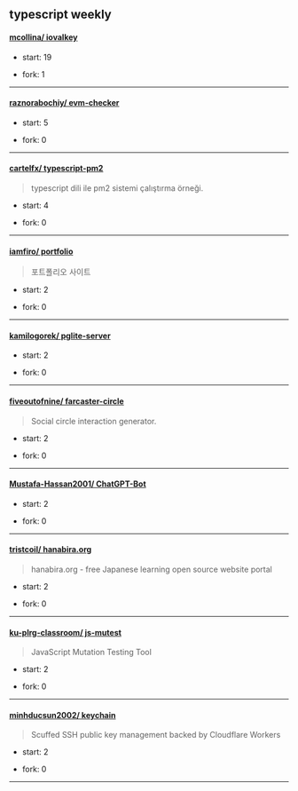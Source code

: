 ## typescript weekly

#### [mcollina/ iovalkey](https://github.com/mcollina/iovalkey)
>  
+ start: 19
+ fork: 1
---
#### [raznorabochiy/ evm-checker](https://github.com/raznorabochiy/evm-checker)
>  
+ start: 5
+ fork: 0
---
#### [cartelfx/ typescript-pm2](https://github.com/cartelfx/typescript-pm2)
>  typescript dili ile pm2 sistemi çalıştırma örneği.
+ start: 4
+ fork: 0
---
#### [iamfiro/ portfolio](https://github.com/iamfiro/portfolio)
>  포트폴리오 사이트
+ start: 2
+ fork: 0
---
#### [kamilogorek/ pglite-server](https://github.com/kamilogorek/pglite-server)
>  
+ start: 2
+ fork: 0
---
#### [fiveoutofnine/ farcaster-circle](https://github.com/fiveoutofnine/farcaster-circle)
>  Social circle interaction generator.
+ start: 2
+ fork: 0
---
#### [Mustafa-Hassan2001/ ChatGPT-Bot](https://github.com/Mustafa-Hassan2001/ChatGPT-Bot)
>  
+ start: 2
+ fork: 0
---
#### [tristcoil/ hanabira.org](https://github.com/tristcoil/hanabira.org)
>  hanabira.org - free Japanese learning open source website portal
+ start: 2
+ fork: 0
---
#### [ku-plrg-classroom/ js-mutest](https://github.com/ku-plrg-classroom/js-mutest)
>  JavaScript Mutation Testing Tool
+ start: 2
+ fork: 0
---
#### [minhducsun2002/ keychain](https://github.com/minhducsun2002/keychain)
>  Scuffed SSH public key management backed by Cloudflare Workers
+ start: 2
+ fork: 0
---